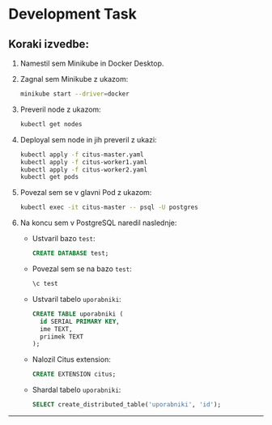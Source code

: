 # Development Task

## Koraki izvedbe:

1. Namestil sem Minikube in Docker Desktop.

2. Zagnal sem Minikube z ukazom:
   ```bash
   minikube start --driver=docker
   ```

3. Preveril node z ukazom:
   ```bash
   kubectl get nodes
   ```

4. Deployal sem node in jih preveril z ukazi:
   ```bash
   kubectl apply -f citus-master.yaml
   kubectl apply -f citus-worker1.yaml
   kubectl apply -f citus-worker2.yaml
   kubectl get pods
   ```

5. Povezal sem se v glavni Pod z ukazom:
   ```bash
   kubectl exec -it citus-master -- psql -U postgres
   ```

6. Na koncu sem v PostgreSQL naredil naslednje:

   - Ustvaril bazo `test`:
     ```sql
     CREATE DATABASE test;
     ```

   - Povezal sem se na bazo `test`:
     ```sql
     \c test
     ```

   - Ustvaril tabelo `uporabniki`:
     ```sql
     CREATE TABLE uporabniki (
       id SERIAL PRIMARY KEY,
       ime TEXT,
       priimek TEXT
     );
     ```

   - Nalozil Citus extension:
     ```sql
     CREATE EXTENSION citus;
     ```

   - Shardal tabelo `uporabniki`:
     ```sql
     SELECT create_distributed_table('uporabniki', 'id');
     ```
---